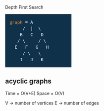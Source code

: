 Depth First Search


![alt text](./graphex.png)


## acyclic graphs
Time  =  O(V+E)
Space = O(V)

 V -> number of vertices 
 E -> number of edges
 